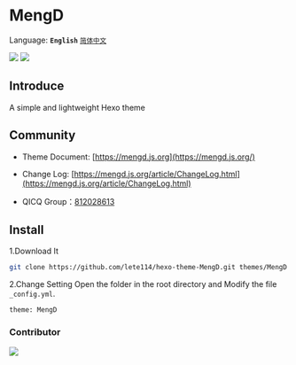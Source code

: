 # MengD
Language: 
**`English`** 
[`简体中文`](https://github.com/Lete114/Hexo-Theme-MengD/blob/main/README.md)

[![](https://img.shields.io/github/package-json/v/lete114/hexo-theme-MengD/main?color=%23e58a8a&label=main&style=flat-square)](https://github.com/lete114/hexo-theme-MengD/releases/)
[![](https://img.shields.io/github/license/lete114/hexo-theme-MengD?color=FF5531&style=flat-square)](https://github.com/Lete114/Hexo-Theme-MengD/blob/main/LICENSE)
## Introduce 
A simple and lightweight Hexo theme

## Community

- Theme Document: [https://mengd.js.org](https://mengd.js.org/)

- Change Log: [https://mengd.js.org/article/ChangeLog.html](https://mengd.js.org/article/ChangeLog.html)

- QICQ Group：[812028613](https://jq.qq.com/?_wv=1027&k=s3PT4WT2)

## Install

1.Download It
```bash
git clone https://github.com/lete114/hexo-theme-MengD.git themes/MengD
```

2.Change Setting
Open the folder in the root directory and Modify the file `_config.yml`.
```ymal
theme: MengD
```

### Contributor

<a href="https://github.com/lete114/hexo-theme-MengD/graphs/contributors">
  <img src="https://contrib.rocks/image?repo=Lete114/hexo-theme-MengD" />
</a>
